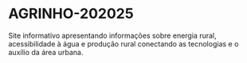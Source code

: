 # AGRINHO-202025
Site informativo apresentando informações sobre energia rural, acessibilidade à água e produção rural conectando as tecnologias e o auxílio da área urbana. 
